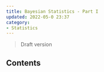 ```yaml
---
title: Bayesian Statistics - Part I
updated: 2022-05-0 23:37
category: 
- Statistics
---
```


> Draft version

## Contents
